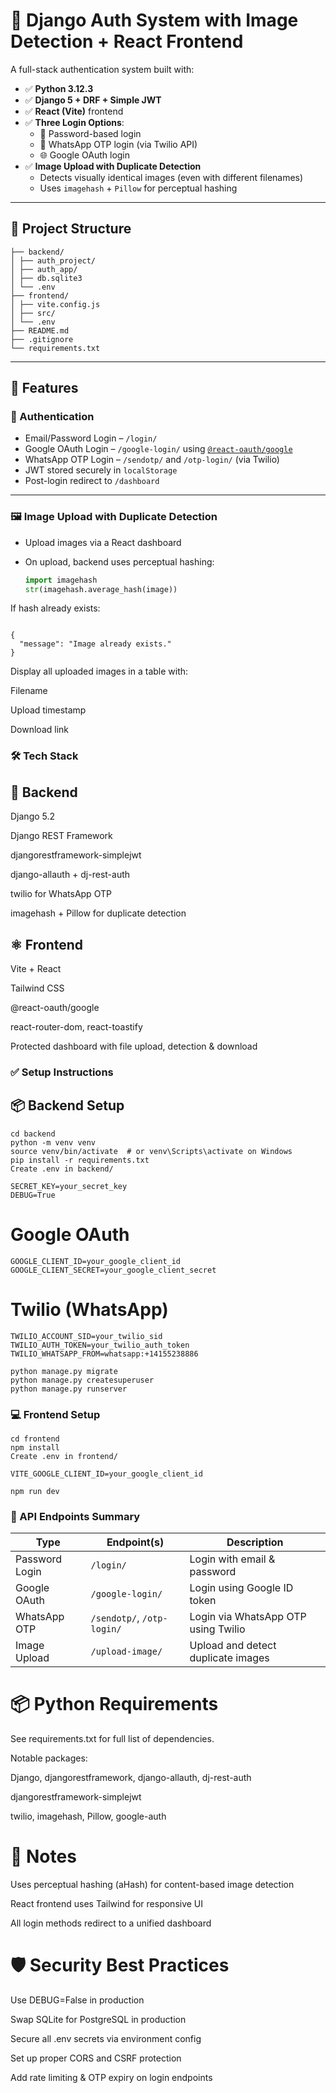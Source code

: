 # 📸 Django Auth System with Image Detection + React Frontend

A full-stack authentication system built with:

- ✅ **Python 3.12.3**
- ✅ **Django 5 + DRF + Simple JWT**
- ✅ **React (Vite)** frontend
- ✅ **Three Login Options**:
  - 🔑 Password-based login
  - 📲 WhatsApp OTP login (via Twilio API)
  - 🌐 Google OAuth login
- ✅ **Image Upload with Duplicate Detection**
  - Detects visually identical images (even with different filenames)
  - Uses `imagehash` + `Pillow` for perceptual hashing

---

## 📂 Project Structure
```
├── backend/
│ ├── auth_project/
│ ├── auth_app/
│ ├── db.sqlite3
│ └── .env
├── frontend/
│ ├── vite.config.js
│ ├── src/
│ └── .env
├── README.md
├── .gitignore
└── requirements.txt

```

---

## 🚀 Features

### 🔐 Authentication

- Email/Password Login – `/login/`
- Google OAuth Login – `/google-login/` using [`@react-oauth/google`](https://www.npmjs.com/package/@react-oauth/google)
- WhatsApp OTP Login – `/sendotp/` and `/otp-login/` (via Twilio)
- JWT stored securely in `localStorage`
- Post-login redirect to `/dashboard`

---

### 🖼️ Image Upload with Duplicate Detection

- Upload images via a React dashboard
- On upload, backend uses perceptual hashing:

  ```python
  import imagehash
  str(imagehash.average_hash(image))
  ```
If hash already exists:
```

{
  "message": "Image already exists."
}

```
Display all uploaded images in a table with:

Filename

Upload timestamp

Download link

### 🛠️ Tech Stack
## 🔧 Backend
Django 5.2

Django REST Framework

djangorestframework-simplejwt

django-allauth + dj-rest-auth

twilio for WhatsApp OTP

imagehash + Pillow for duplicate detection

## ⚛️ Frontend
Vite + React

Tailwind CSS

@react-oauth/google

react-router-dom, react-toastify

Protected dashboard with file upload, detection & download

### ✅ Setup Instructions
## 📦 Backend Setup
```
cd backend
python -m venv venv
source venv/bin/activate  # or venv\Scripts\activate on Windows
pip install -r requirements.txt
Create .env in backend/
```
```
SECRET_KEY=your_secret_key
DEBUG=True
```
# Google OAuth
```
GOOGLE_CLIENT_ID=your_google_client_id
GOOGLE_CLIENT_SECRET=your_google_client_secret
```
# Twilio (WhatsApp)
```
TWILIO_ACCOUNT_SID=your_twilio_sid
TWILIO_AUTH_TOKEN=your_twilio_auth_token
TWILIO_WHATSAPP_FROM=whatsapp:+14155238886
```
```
python manage.py migrate
python manage.py createsuperuser
python manage.py runserver
```
### 💻 Frontend Setup
```
cd frontend
npm install
Create .env in frontend/
```
```
VITE_GOOGLE_CLIENT_ID=your_google_client_id
```
```
npm run dev
```
### 🔐 API Endpoints Summary

| Type           | Endpoint(s)                | Description                        |
|----------------|----------------------------|------------------------------------|
| Password Login | `/login/`                  | Login with email & password        |
| Google OAuth   | `/google-login/`           | Login using Google ID token        |
| WhatsApp OTP   | `/sendotp/`, `/otp-login/` | Login via WhatsApp OTP using Twilio |
| Image Upload   | `/upload-image/`           | Upload and detect duplicate images |

# 📦 Python Requirements
See requirements.txt for full list of dependencies.

Notable packages:

Django, djangorestframework, django-allauth, dj-rest-auth

djangorestframework-simplejwt

twilio, imagehash, Pillow, google-auth

# 🧠 Notes
Uses perceptual hashing (aHash) for content-based image detection

React frontend uses Tailwind for responsive UI

All login methods redirect to a unified dashboard

# 🛡️ Security Best Practices
Use DEBUG=False in production

Swap SQLite for PostgreSQL in production

Secure all .env secrets via environment config

Set up proper CORS and CSRF protection

Add rate limiting & OTP expiry on login endpoints
